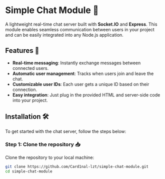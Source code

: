 # Simple Chat Module 🚀

A lightweight real-time chat server built with **Socket.IO** and **Express**. This module enables seamless communication between users in your project and can be easily integrated into any Node.js application.

## Features 🌟

- **Real-time messaging**: Instantly exchange messages between connected users.
- **Automatic user management**: Tracks when users join and leave the chat.
- **Customizable user IDs**: Each user gets a unique ID based on their connection.
- **Easy integration**: Just plug in the provided HTML and server-side code into your project.

## Installation 🛠️

To get started with the chat server, follow the steps below:

### Step 1: Clone the repository 📥

Clone the repository to your local machine:

```bash
git clone https://github.com/Card1nal-lzt/simple-chat-module.git
cd simple-chat-module
```
